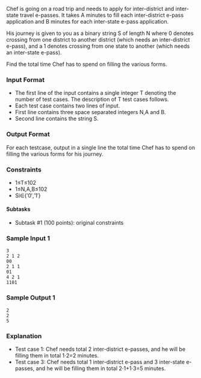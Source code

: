Chef is going on a road trip and needs to apply for inter-district and inter-state travel e-passes. It takes A minutes to fill each inter-district e-pass application and B minutes for each inter-state e-pass application.

His journey is given to you as a binary string S of length N where 0 denotes crossing from one district to another district (which needs an inter-district e-pass), and a 1 denotes crossing from one state to another (which needs an inter-state e-pass).

Find the total time Chef has to spend on filling the various forms.

### Input Format
* The first line of the input contains a single integer T denoting the number of test cases. The description of T test cases follows.
* Each test case contains two lines of input.
* First line contains three space separated integers N,A and B.
* Second line contains the string S.
### Output Format
For each testcase, output in a single line the total time Chef has to spend on filling the various forms for his journey.

### Constraints
* 1≤T≤102
* 1≤N,A,B≤102
* Si∈{′0′,′1′}
#### Subtasks
* Subtask #1 (100 points): original constraints

### Sample Input 1 
    3
    2 1 2
    00
    2 1 1
    01
    4 2 1
    1101
### Sample Output 1 
    2
    2
    5
### Explanation
* Test case 1: Chef needs total 2 inter-district e-passes, and he will be filling them in total 1⋅2=2 minutes.
* Test case 3: Chef needs total 1 inter-district e-pass and 3 inter-state e-passes, and he will be filling them in total 2⋅1+1⋅3=5 minutes.
